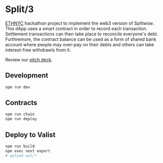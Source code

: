 # Split/3

[ETHNYC](https://nyc.ethglobal.co/) hackathon project to implement the web3 version of Splitwise. This dApp uses a smart contract in order to record each transaction. Settlement transactions can then take place to reconcile everyone's debt. Furthremore, the contract balance can be used as a form of shared bank account where people may over-pay on their debts and others can take interest-free withdrawls from it.

Review our [pitch deck](https://github.com/chris13524/split3/files/9022020/Split3.pdf).

## Development

```bash
npm run dev
```

## Contracts

```bash
npm run chain
npm run deploy
```

## Deploy to Valist

```bash
npm run build
npm exec next export
# upload out/*
```

